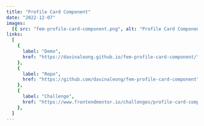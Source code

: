```yaml
---
title: "Profile Card Component"
date: "2022-12-07"
images:
  [{ src: "fem-profile-card-component.png", alt: "Profile Card Component" }]
links:
  [
    {
      label: "Demo",
      href: "https://davinaleong.github.io/fem-profile-card-component/",
    },
    {
      label: "Repo",
      href: "https://github.com/davinaleong/fem-profile-card-component",
    },
    {
      label: "Challenge",
      href: "https://www.frontendmentor.io/challenges/profile-card-component-cfArpWshJ",
    },
  ]
---
```

